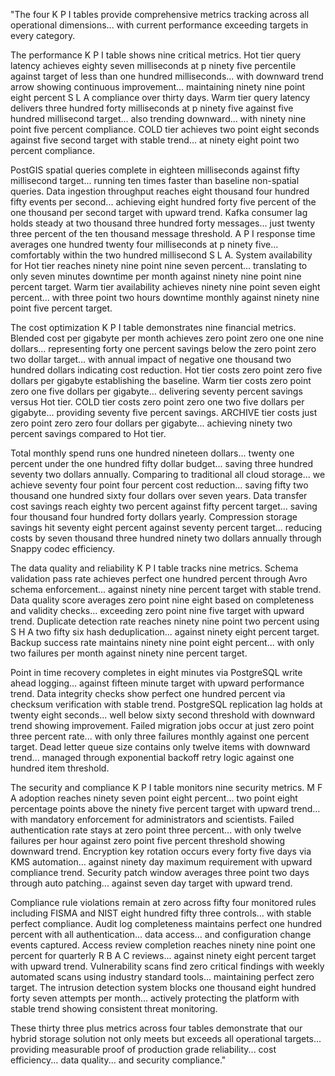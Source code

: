 "The four K P I tables provide comprehensive metrics tracking across all operational dimensions... with current performance exceeding targets in every category.

The performance K P I table shows nine critical metrics. Hot tier query latency achieves eighty seven milliseconds at p ninety five percentile against target of less than one hundred milliseconds... with downward trend arrow showing continuous improvement... maintaining ninety nine point eight percent S L A compliance over thirty days. Warm tier query latency delivers three hundred forty milliseconds at p ninety five against five hundred millisecond target... also trending downward... with ninety nine point five percent compliance. COLD tier achieves two point eight seconds against five second target with stable trend... at ninety eight point two percent compliance.

PostGIS spatial queries complete in eighteen milliseconds against fifty millisecond target... running ten times faster than baseline non-spatial queries. Data ingestion throughput reaches eight thousand four hundred fifty events per second... achieving eight hundred forty five percent of the one thousand per second target with upward trend. Kafka consumer lag holds steady at two thousand three hundred forty messages... just twenty three percent of the ten thousand message threshold. A P I response time averages one hundred twenty four milliseconds at p ninety five... comfortably within the two hundred millisecond S L A. System availability for Hot tier reaches ninety nine point nine seven percent... translating to only seven minutes downtime per month against ninety nine point nine percent target. Warm tier availability achieves ninety nine point seven eight percent... with three point two hours downtime monthly against ninety nine point five percent target.

The cost optimization K P I table demonstrates nine financial metrics. Blended cost per gigabyte per month achieves zero point zero one one nine dollars... representing forty one percent savings below the zero point zero two dollar target... with annual impact of negative one thousand two hundred dollars indicating cost reduction. Hot tier costs zero point zero five dollars per gigabyte establishing the baseline. Warm tier costs zero point zero one five dollars per gigabyte... delivering seventy percent savings versus Hot tier. COLD tier costs zero point zero one two five dollars per gigabyte... providing seventy five percent savings. ARCHIVE tier costs just zero point zero zero four dollars per gigabyte... achieving ninety two percent savings compared to Hot tier.

Total monthly spend runs one hundred nineteen dollars... twenty one percent under the one hundred fifty dollar budget... saving three hundred seventy two dollars annually. Comparing to traditional all cloud storage... we achieve seventy four point four percent cost reduction... saving fifty two thousand one hundred sixty four dollars over seven years. Data transfer cost savings reach eighty two percent against fifty percent target... saving four thousand four hundred forty dollars yearly. Compression storage savings hit seventy eight percent against seventy percent target... reducing costs by seven thousand three hundred ninety two dollars annually through Snappy codec efficiency.

The data quality and reliability K P I table tracks nine metrics. Schema validation pass rate achieves perfect one hundred percent through Avro schema enforcement... against ninety nine percent target with stable trend. Data quality score averages zero point nine eight based on completeness and validity checks... exceeding zero point nine five target with upward trend. Duplicate detection rate reaches ninety nine point two percent using S H A two fifty six hash deduplication... against ninety eight percent target. Backup success rate maintains ninety nine point eight percent... with only two failures per month against ninety nine percent target.

Point in time recovery completes in eight minutes via PostgreSQL write ahead logging... against fifteen minute target with upward performance trend. Data integrity checks show perfect one hundred percent via checksum verification with stable trend. PostgreSQL replication lag holds at twenty eight seconds... well below sixty second threshold with downward trend showing improvement. Failed migration jobs occur at just zero point three percent rate... with only three failures monthly against one percent target. Dead letter queue size contains only twelve items with downward trend... managed through exponential backoff retry logic against one hundred item threshold.

The security and compliance K P I table monitors nine security metrics. M F A adoption reaches ninety seven point eight percent... two point eight percentage points above the ninety five percent target with upward trend... with mandatory enforcement for administrators and scientists. Failed authentication rate stays at zero point three percent... with only twelve failures per hour against zero point five percent threshold showing downward trend. Encryption key rotation occurs every forty five days via KMS automation... against ninety day maximum requirement with upward compliance trend. Security patch window averages three point two days through auto patching... against seven day target with upward trend.

Compliance rule violations remain at zero across fifty four monitored rules including FISMA and NIST eight hundred fifty three controls... with stable perfect compliance. Audit log completeness maintains perfect one hundred percent with all authentication... data access... and configuration change events captured. Access review completion reaches ninety nine point one percent for quarterly R B A C reviews... against ninety eight percent target with upward trend. Vulnerability scans find zero critical findings with weekly automated scans using industry standard tools... maintaining perfect zero target. The intrusion detection system blocks one thousand eight hundred forty seven attempts per month... actively protecting the platform with stable trend showing consistent threat monitoring.

These thirty three plus metrics across four tables demonstrate that our hybrid storage solution not only meets but exceeds all operational targets... providing measurable proof of production grade reliability... cost efficiency... data quality... and security compliance."
